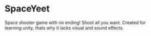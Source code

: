 # SpaceYeet
Space shooter game with no ending! Shoot all you want. Created for learning unity, thats why it lacks visual and sound effects. 
